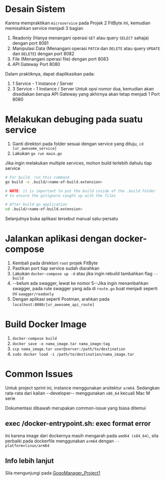 # Desain Sistem
Karena mempraktikan `microservice` pada Projek 2 FitByte ini, kemudian memisahkan service menjadi 3 bagian
1. Readonly (Hanya menangani operasi `GET` atau query `SELECT` sahaja) dengan port 8081
2. Manipulasi Data (Menangani operasi `PATCH` dan `DELETE` atau query `UPDATE` dan `DELETE`) dengan port 8082
3. File (Menangani operasi file) dengan port 8083
4. API Gateway Port 8080
   
Dalam praktiknya, dapat diaplikasikan pada:
1. 1 Service - 1 Instance / Server
2. 3 Service - 1 Instance / Server
Untuk opsi nomor dua, kemudian akan disediakan berupa API Gateway yang akhirnya akan tetap menjadi 1 Port 8080

# Melakukan debuging pada suatu service
1. Ganti direktori pada folder sesuai dengan service yang dituju, `cd [ur_awesome_service]`
2. Lakukan `go run main.go`

Jika ingin melakukan multiple services, mohon build terlebih dahulu tiap service
```sh
# For build, run this command
go build -o .build/<name-of-build.extension>

# NOTE: it is important to put the build inside of the .build folder
# to ensure the gitignore caught up with the files

# After build go application
cd .build/<name-of-build.extension>
```
Selanjutnya buka aplikasi tersebut manual satu-persatu

# Jalankan aplikasi dengan docker-compose
1. Kembali pada direktori `root` projek FitByte
2. Pastikan port tiap service sudah diarahkan
3. Lakukan `docker-compose up -d` atau jika ingin rebuild tambahkan flag `--build`
4. --belum ada swagger, lewat ke nomor 5--Jika ingin menambahkan swagger, pada rute swagger yang ada di `route.go` buat menjadi seperti ini `swagger/readonly`
5. Dengan aplikasi seperti Postman, arahkan pada `localhost:8080/[ur_awesome_api_route]`

# Build Docker Image
1. `docker-compose build`
2. `docker save -o nama_image.tar nama_image:tag`
3. `scp nama_image.tar user@server:/path/to/destination`
4. `sudo docker load -i /path/to/destination/nama_image.tar`

# Common Issues
Untuk project sprint ini, instance menggunakan arsitektur `arm64`. Sedangkan rata-rata dari kalian --developer-- menggunakan `x86_64` kecuali Mac M serie

Dokumentasi dibawah merupakan common-issue yang biasa ditemui
## exec /docker-entrypoint.sh: exec format error
Ini karena image dari dockernya masih mengarah pada `amd64 (x84_64)`, sila perbaiki pada dockerfile menggunakan `arm64` dengan `--platform=linux/arm64`

## Info lebih lanjut
Sila mengunjungi pada [GogoManager_Project1](https://github.com/prasasdi/projeksprint_p1)
